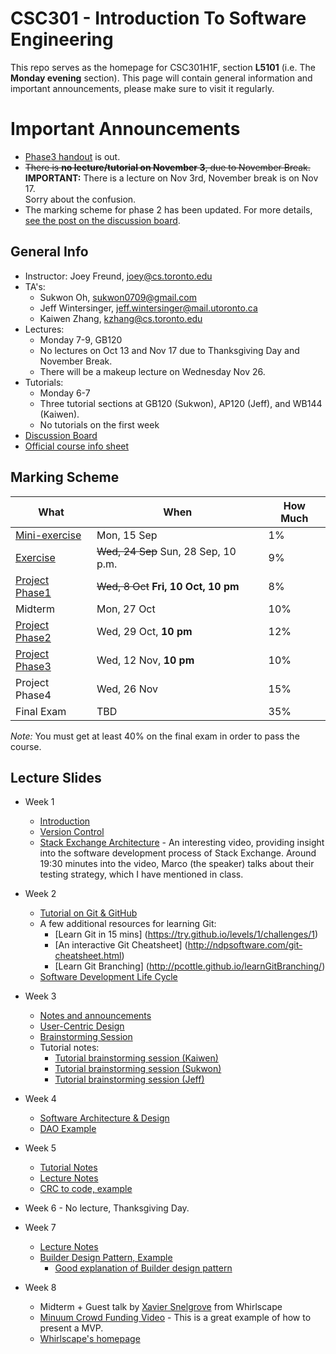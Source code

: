 # CSC301 - Introduction To Software Engineering #


This repo serves as the homepage for CSC301H1F, section **L5101** (i.e. The **Monday evening** section).
This page will contain general information and important announcements, please make sure to visit it regularly.

# Important Announcements

 * [Phase3 handout](Phase3Handout.md) is out.
 * ~~There is __no lecture/tutorial on November 3__, due to November Break.~~     
   __IMPORTANT:__ There is a lecture on Nov 3rd, November break is on Nov 17.     
   Sorry about the confusion.
 * The marking scheme for phase 2 has been updated.
For more details, [see the post on the discussion board](https://piazza.com/class/hzrgo13n8hz71g?cid=141).


## General Info ##

 * Instructor: Joey Freund, joey@cs.toronto.edu
 * TA's: 
   * Sukwon Oh, sukwon0709@gmail.com
   * Jeff Wintersinger, jeff.wintersinger@mail.utoronto.ca
   * Kaiwen Zhang,	kzhang@cs.toronto.edu
 * Lectures: 
   * Monday 7-9, GB120
   * No lectures on Oct 13 and Nov 17 due to Thanksgiving Day and November Break.
   * There will be a makeup lecture on Wednesday Nov 26.
 * Tutorials: 
   * Monday 6-7
   * Three tutorial sections at GB120 (Sukwon), AP120 (Jeff), and WB144 (Kaiwen).
   * No tutorials on the first week
 * [Discussion Board](http://piazza.com/utoronto.ca/fall2014/csc301/)
 * [Official course info sheet](InfoSheet.pdf)


## Marking Scheme ##

What | When | How Much
--- | --- | ---
[Mini-exercise](https://github.com/csc301-fall2014/mini-exercise/tree/st-george-evening-section)  | Mon, 15 Sep | 1%
[Exercise](https://github.com/csc301-fall2014/CSC301H1F-L5101-Home/blob/master/exercise1.md)       | ~~Wed, 24 Sep~~ Sun, 28 Sep, 10 p.m. | 9%
[Project Phase1](Phase1Handout.md) | ~~Wed, 8 Oct~~ __Fri, 10 Oct, 10 pm__  | 8% 
Midterm        | Mon, 27 Oct | 10%
[Project Phase2](Phase2Handout.md) | Wed, 29 Oct, __10 pm__| 12%
[Project Phase3](Phase3Handout.md) | Wed, 12 Nov, __10 pm__ | 10% 
Project Phase4 | Wed, 26 Nov | 15% 
Final Exam     | TBD         | 35%

*Note:* You must get at least 40% on the final exam in order to pass the course.


## Lecture Slides ##

 * Week 1
   * [Introduction](https://docs.google.com/presentation/d/1cjbyIFSosYkMDQu2r1KYPmVHv2qhu29BQCEKxJfKx3Y/edit?usp=sharing)
   * [Version Control](https://docs.google.com/presentation/d/1TILN1mCvZSlhN_ZSDYvpyCLIB9exEj_8VNRlxaBo8Lk/edit?usp=sharing)
   * [Stack Exchange Architecture](https://www.youtube.com/watch?v=rkVvxgdY9F8) - An interesting video, providing insight into the software development process of Stack Exchange. Around 19:30 minutes into the video, Marco (the speaker) talks about their testing strategy, which I have mentioned in class.
 * Week 2
   * [Tutorial on Git & GitHub](https://github.com/csc301-fall2014/Tutorial1)
   * A few additional resources for learning Git:
     * [Learn Git in 15 mins] (https://try.github.io/levels/1/challenges/1)
     * [An interactive Git Cheatsheet] (http://ndpsoftware.com/git-cheatsheet.html)
     * [Learn Git Branching] (http://pcottle.github.io/learnGitBranching/)
   * [Software Development Life Cycle](https://docs.google.com/presentation/d/1cSps1xrdWnRCSvuDq5_3CST5HEc0k_nz4NkSsszThTs/edit?usp=sharing)
 * Week 3
   * [Notes and announcements](https://docs.google.com/presentation/d/1VLvYde75A_JAuzf_8E4hWW6_JwDOmF3gswANVTKrkx0/edit?usp=sharing)
   * [User-Centric Design](https://docs.google.com/presentation/d/17jIrffuu78dUq_fd4ukuH9L3xPvWo3TN2b28jYHhILA/edit?usp=sharing)
   * [Brainstorming Session](week3-brainstorming.md)
   * Tutorial notes:
     * [Tutorial brainstorming session (Kaiwen)](week4-tutorial-kaiwen.md)
     * [Tutorial brainstorming session (Sukwon)](week4-tutorial-sukwon.md)
     * [Tutorial brainstorming session (Jeff)](week4-tutorial-jeff.md)
 * Week 4
   * [Software Architecture & Design](https://docs.google.com/presentation/d/1djBbiUoo_68UH-mdd2EeJbXqAS5A5_3_G1WxnO6aAp8/edit?usp=sharing)
   * [DAO Example](https://github.com/csc301-fall2014/DAOExample)
   
 * Week 5
   * [Tutorial Notes](tutorial-week5/handout.md) 
   * [Lecture Notes](https://docs.google.com/presentation/d/11J0p13S2bLqTu4u-c8a0HCebPjUEaby493eoRCz74f4/edit?usp=sharing)
   * [CRC to code, example](https://github.com/csc301-fall2014/CRC2CodeExample)
 * Week 6 - No lecture, Thanksgiving Day. 
 * Week 7
   * [Lecture Notes](https://docs.google.com/presentation/d/1nJyK6CPDuBWMifnztRcNWN_mzL2_QJUhR6nTxrTENk0/edit?usp=sharing)
   * [Builder Design Pattern, Example](https://github.com/csc301-fall2014/BuilderExample)
     * [Good explanation of Builder design pattern](http://stackoverflow.com/a/1953567)
 * Week 8
   * Midterm + Guest talk by [Xavier Snelgrove](mailto:xavier@whirlscape.com) from Whirlscape
   * [Minuum Crowd Funding Video](https://www.indiegogo.com/projects/the-minuum-keyboard-project) - This is a great example of how to present a MVP.
   * [Whirlscape's homepage](http://minuum.com/)
 
